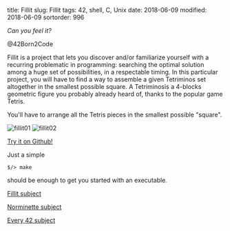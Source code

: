 title: Fillit
slug: Fillit
tags: 42, shell, C, Unix
date: 2018-06-09
modified: 2018-06-09
sortorder: 996

_Can you feel it?_

@42Born2Code

Fillit is a project that lets you discover and/or familiarize yourself with a recurring problematic in programming: searching the optimal solution among a huge set of possibilities, in a respectable timing. In this particular project, you will have to find a way to assemble a given Tetriminos set altogether in the smallest possible square. A Tetriminosis a 4-blocks geometric figure you probably already heard of, thanks to the popular game Tetris.

You'll have to arrange all the Tetris pieces in the smallest possible "square".


<img src="/images/Fillit01.png" alt="fillit01"/>

<img src="/images/Fillit02.png" alt="fillit02"/>

[Try it on Github!](https://github.com/abguimba/42-Fillit)  
  
  

Just a simple
    
    $/> make

should be enough to get you started with an executable.


[Fillit subject](PDFs/42-fillit.en.pdf)

[Norminette subject](https://github.com/Binary-Hackers/42_Subjects/blob/master/04_Norme/norme_2_0_1.pdf)

[Every 42 subject](https://github.com/agavrel/42_Subjects)

